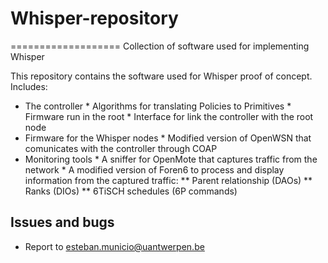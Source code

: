 # Whisper-repository
===================
Collection of software used for implementing Whisper


This repository contains the software used for Whisper proof of concept. Includes:
* The controller
		* Algorithms for translating Policies to Primitives
		* Firmware run in the root
		* Interface for link the controller with the root node
* Firmware for the Whisper nodes
		* Modified version of OpenWSN that comunicates with the controller through COAP
* Monitoring tools
		* A sniffer for OpenMote that captures traffic from the network
		* A modified version of Foren6 to process and display information from the captured traffic:
			** Parent relationship (DAOs)
			** Ranks (DIOs)
			** 6TiSCH schedules (6P commands)


Issues and bugs
---------------

* Report to esteban.municio@uantwerpen.be
